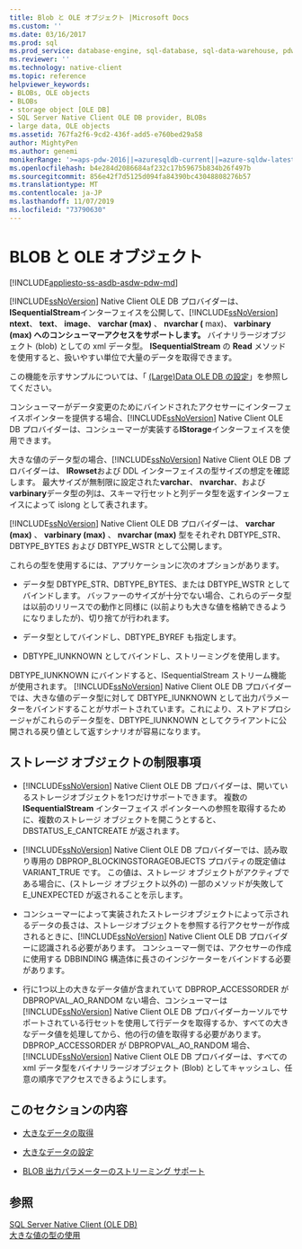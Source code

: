 ```yaml
---
title: Blob と OLE オブジェクト |Microsoft Docs
ms.custom: ''
ms.date: 03/16/2017
ms.prod: sql
ms.prod_service: database-engine, sql-database, sql-data-warehouse, pdw
ms.reviewer: ''
ms.technology: native-client
ms.topic: reference
helpviewer_keywords:
- BLOBs, OLE objects
- BLOBs
- storage object [OLE DB]
- SQL Server Native Client OLE DB provider, BLOBs
- large data, OLE objects
ms.assetid: 767fa2f6-9cd2-436f-add5-e760bed29a58
author: MightyPen
ms.author: genemi
monikerRange: '>=aps-pdw-2016||=azuresqldb-current||=azure-sqldw-latest||>=sql-server-2016||=sqlallproducts-allversions||>=sql-server-linux-2017||=azuresqldb-mi-current'
ms.openlocfilehash: b4e284d2086684af232c17b59675b834b26f497b
ms.sourcegitcommit: 856e42f7d5125d094fa84390bc43048808276b57
ms.translationtype: MT
ms.contentlocale: ja-JP
ms.lasthandoff: 11/07/2019
ms.locfileid: "73790630"
---
```

# <a name="blobs-and-ole-objects"></a>BLOB と OLE オブジェクト
[!INCLUDE[appliesto-ss-asdb-asdw-pdw-md](../../includes/appliesto-ss-asdb-asdw-pdw-md.md)]

  [!INCLUDE[ssNoVersion](../../includes/ssnoversion-md.md)] Native Client OLE DB プロバイダーは、 **ISequentialStream**インターフェイスを公開して、[!INCLUDE[ssNoVersion](../../includes/ssnoversion-md.md)] **ntext**、 **text**、 **image**、 **varchar (max)** 、 **nvarchar (** max)、 **varbinary (max) へのコンシューマーアクセスをサポートします。** バイナリラージオブジェクト (blob) としての xml データ型。 **ISequentialStream** の **Read** メソッドを使用すると、扱いやすい単位で大量のデータを取得できます。  
  
 この機能を示すサンプルについては、「 [ &#40;Large&#41;Data OLE DB の設定](../../relational-databases/native-client-ole-db-how-to/set-large-data-ole-db.md)」を参照してください。  
  
 コンシューマーがデータ変更のためにバインドされたアクセサーにインターフェイスポインターを提供する場合、[!INCLUDE[ssNoVersion](../../includes/ssnoversion-md.md)] Native Client OLE DB プロバイダーは、コンシューマーが実装する**IStorage**インターフェイスを使用できます。  
  
 大きな値のデータ型の場合、[!INCLUDE[ssNoVersion](../../includes/ssnoversion-md.md)] Native Client OLE DB プロバイダーは、 **IRowset**および DDL インターフェイスの型サイズの想定を確認します。 最大サイズが無制限に設定された**varchar**、 **nvarchar**、および**varbinary**データ型の列は、スキーマ行セットと列データ型を返すインターフェイスによって islong として表されます。  
  
 [!INCLUDE[ssNoVersion](../../includes/ssnoversion-md.md)] Native Client OLE DB プロバイダーは、 **varchar (max)** 、 **varbinary (max)** 、 **nvarchar (max)** 型をそれぞれ DBTYPE_STR、DBTYPE_BYTES および DBTYPE_WSTR として公開します。  
  
 これらの型を使用するには、アプリケーションに次のオプションがあります。  
  
-   データ型 DBTYPE_STR、DBTYPE_BYTES、または DBTYPE_WSTR としてバインドします。 バッファーのサイズが十分でない場合、これらのデータ型は以前のリリースでの動作と同様に (以前よりも大きな値を格納できるようになりましたが)、切り捨てが行われます。  
  
-   データ型としてバインドし、DBTYPE_BYREF も指定します。  
  
-   DBTYPE_IUNKNOWN としてバインドし、ストリーミングを使用します。  
  
 DBTYPE_IUNKNOWN にバインドすると、ISequentialStream ストリーム機能が使用されます。 [!INCLUDE[ssNoVersion](../../includes/ssnoversion-md.md)] Native Client OLE DB プロバイダーでは、大きな値のデータ型に対して DBTYPE_IUNKNOWN として出力パラメーターをバインドすることがサポートされています。これにより、ストアドプロシージャがこれらのデータ型を、DBTYPE_IUNKNOWN としてクライアントに公開される戻り値として返すシナリオが容易になります。  
  
## <a name="storage-object-limitations"></a>ストレージ オブジェクトの制限事項  
  
-   [!INCLUDE[ssNoVersion](../../includes/ssnoversion-md.md)] Native Client OLE DB プロバイダーは、開いているストレージオブジェクトを1つだけサポートできます。 複数の **ISequentialStream** インターフェイス ポインターへの参照を取得するために、複数のストレージ オブジェクトを開こうとすると、DBSTATUS_E_CANTCREATE が返されます。  
  
-   [!INCLUDE[ssNoVersion](../../includes/ssnoversion-md.md)] Native Client OLE DB プロバイダーでは、読み取り専用の DBPROP_BLOCKINGSTORAGEOBJECTS プロパティの既定値は VARIANT_TRUE です。 この値は、ストレージ オブジェクトがアクティブである場合に、(ストレージ オブジェクト以外の) 一部のメソッドが失敗して E_UNEXPECTED が返されることを示します。  
  
-   コンシューマーによって実装されたストレージオブジェクトによって示されるデータの長さは、ストレージオブジェクトを参照する行アクセサーが作成されるときに、[!INCLUDE[ssNoVersion](../../includes/ssnoversion-md.md)] Native Client OLE DB プロバイダーに認識される必要があります。 コンシューマー側では、アクセサーの作成に使用する DBBINDING 構造体に長さのインジケーターをバインドする必要があります。  
  
-   行に1つ以上の大きなデータ値が含まれていて DBPROP_ACCESSORDER が DBPROPVAL_AO_RANDOM ない場合、コンシューマーは [!INCLUDE[ssNoVersion](../../includes/ssnoversion-md.md)] Native Client OLE DB プロバイダーカーソルでサポートされている行セットを使用して行データを取得するか、すべての大きなデータ値を処理してから、他の行の値を取得する必要があります。 DBPROP_ACCESSORDER が DBPROPVAL_AO_RANDOM 場合、[!INCLUDE[ssNoVersion](../../includes/ssnoversion-md.md)] Native Client OLE DB プロバイダーは、すべての xml データ型をバイナリラージオブジェクト (Blob) としてキャッシュし、任意の順序でアクセスできるようにします。  
  
## <a name="in-this-section"></a>このセクションの内容  
  
-   [大きなデータの取得](../../relational-databases/native-client-ole-db-blobs/getting-large-data.md)  
  
-   [大きなデータの設定](../../relational-databases/native-client-ole-db-blobs/setting-large-data.md)  
  
-   [BLOB 出力パラメーターのストリーミング サポート](../../relational-databases/native-client-ole-db-blobs/streaming-support-for-blob-output-parameters.md)  
  
## <a name="see-also"></a>参照  
 [SQL Server Native Client &#40;OLE DB&#41; ](../../relational-databases/native-client/ole-db/sql-server-native-client-ole-db.md)   
 [大きな値の型の使用](../../relational-databases/native-client/features/using-large-value-types.md)  
  
  
